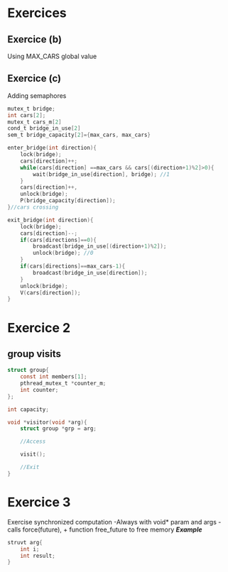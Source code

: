 # Exercices

## Exercice (b)
Using  MAX_CARS global value

## Exercice (c)
Adding semaphores

```c
mutex_t bridge;
int cars[2];
mutex_t cars_m[2]
cond_t bridge_in_use[2]
sem_t bridge_capacity[2]={max_cars, max_cars}
```

```c
enter_bridge(int direction){
    lock(bridge);
    cars[direction]++;
    while(cars[direction] ==max_cars && cars[(direction+1)%2]>0){
        wait(bridge_in_use[direction], bridge); //1
    }
    cars[direction]++,
    unlock(bridge);
    P(bridge_capacity[direction]);
}//cars crossing
```

```c
exit_bridge(int direction){
    lock(bridge);
    cars[direction]--;
    if(cars[directions]==0){
        broadcast(bridge_in_use[(direction+1)%2]);
        unlock(bridge); //0
    }
    if(cars[directions]==max_cars-1){
        broadcast(bridge_in_use[direction]);
    }
    unlock(bridge);
    V(cars[direction]);
}
```

# Exercice 2
## group visits

```c
struct group{
    const int members[1];
    pthread_mutex_t *counter_m;
    int counter;
};

int capacity;

void *visitor(void *arg){
    struct group *grp = arg;

    //Access 

    visit();

    //Exit
}
```

# Exercice 3

Exercise synchronized computation
    -Always with void* param and args
    -calls force(future), + function free_future to free memory
***Example***

```c
struvt arg{
    int i;
    int result;
}
```